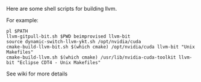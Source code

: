 Here are some shell scripts for building llvm.

For example: 
	
	pl $PATH
	llvm-gitpull-bit.sh $PWD beimprovised llvm-bit
	source dynamic-switch-llvm-ykt.sh /opt/nvidia/cuda
	cmake-build-llvm-bit.sh $(which cmake) /opt/nvidia/cuda llvm-bit "Unix Makefiles"
	cmake-build-llvm.sh $(which cmake) /usr/lib/nvidia-cuda-toolkit llvm-bit "Eclipse CDT4 - Unix Makefiles"

See wiki for more details
